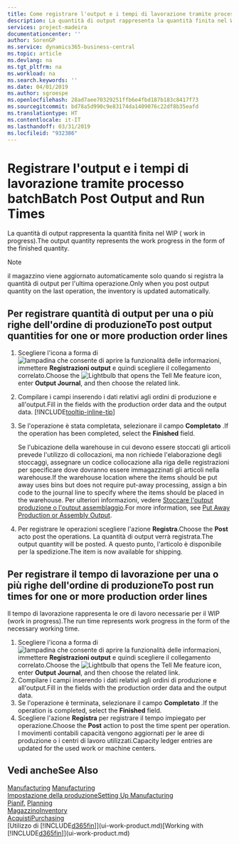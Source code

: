 ```yaml
---
title: Come registrare l'output e i tempi di lavorazione tramite processo batch| Microsoft Docs
description: La quantità di output rappresenta la quantità finita nel WIP ( work in progress).
services: project-madeira
documentationcenter: ''
author: SorenGP
ms.service: dynamics365-business-central
ms.topic: article
ms.devlang: na
ms.tgt_pltfrm: na
ms.workload: na
ms.search.keywords: ''
ms.date: 04/01/2019
ms.author: sgroespe
ms.openlocfilehash: 28ad7aee70329251ffb6e4fbd187b183c8417f73
ms.sourcegitcommit: bd78a5d990c9e83174da1409076c22df8b35eafd
ms.translationtype: HT
ms.contentlocale: it-IT
ms.lasthandoff: 03/31/2019
ms.locfileid: "932386"
---
```

# <a name="batch-post-output-and-run-times"></a><span data-ttu-id="9bd6f-103">Registrare l'output e i tempi di lavorazione tramite processo batch</span><span class="sxs-lookup"><span data-stu-id="9bd6f-103">Batch Post Output and Run Times</span></span>
<span data-ttu-id="9bd6f-104">La quantità di output rappresenta la quantità finita nel WIP ( work in progress).</span><span class="sxs-lookup"><span data-stu-id="9bd6f-104">The output quantity represents the work progress in the form of the finished quantity.</span></span>  

> [!NOTE]
> <span data-ttu-id="9bd6f-105">il magazzino viene aggiornato automaticamente solo quando si registra la quantità di output per l'ultima operazione.</span><span class="sxs-lookup"><span data-stu-id="9bd6f-105">Only when you post output quantity on the last operation, the inventory is updated automatically.</span></span>  

## <a name="to-post-output-quantities-for-one-or-more-production-order-lines"></a><span data-ttu-id="9bd6f-106">Per registrare quantità di output per una o più righe dell'ordine di produzione</span><span class="sxs-lookup"><span data-stu-id="9bd6f-106">To post output quantities for one or more production order lines</span></span>
1. <span data-ttu-id="9bd6f-107">Scegliere l'icona a forma di ![lampadina che consente di aprire la funzionalità delle informazioni](media/ui-search/search_small.png "Informazioni sull'operazione che si desidera eseguire"), immettere **Registrazioni output** e quindi scegliere il collegamento correlato.</span><span class="sxs-lookup"><span data-stu-id="9bd6f-107">Choose the ![Lightbulb that opens the Tell Me feature](media/ui-search/search_small.png "Tell me what you want to do") icon, enter **Output Journal**, and then choose the related link.</span></span>  
2. <span data-ttu-id="9bd6f-108">Compilare i campi inserendo i dati relativi agli ordini di produzione e all'output.</span><span class="sxs-lookup"><span data-stu-id="9bd6f-108">Fill in the fields with the production order data and the output data.</span></span> [!INCLUDE[tooltip-inline-tip](includes/tooltip-inline-tip_md.md)]
3. <span data-ttu-id="9bd6f-109">Se l'operazione è stata completata, selezionare il campo **Completato** .</span><span class="sxs-lookup"><span data-stu-id="9bd6f-109">If the operation has been completed, select the **Finished** field.</span></span>  

    <span data-ttu-id="9bd6f-110">Se l'ubicazione della warehouse in cui devono essere stoccati gli articoli prevede l'utilizzo di collocazioni, ma non richiede l'elaborazione degli stoccaggi,  assegnare un codice collocazione alla riga delle registrazioni per specificare dove dovranno essere immagazzinati gli articoli nella warehouse.</span><span class="sxs-lookup"><span data-stu-id="9bd6f-110">If the warehouse location where the items should be put away uses bins but does not require put-away processing,  assign a bin code to the journal line to specify where the items should be placed in the warehouse.</span></span> <span data-ttu-id="9bd6f-111">Per ulteriori informazioni, vedere [Stoccare l'output produzione o l'output assemblaggio](warehouse-how-to-put-away-production-output.md).</span><span class="sxs-lookup"><span data-stu-id="9bd6f-111">For more information, see [Put Away Production or Assembly Output](warehouse-how-to-put-away-production-output.md).</span></span>  

4. <span data-ttu-id="9bd6f-112">Per registrare le operazioni scegliere l'azione **Registra**.</span><span class="sxs-lookup"><span data-stu-id="9bd6f-112">Choose the **Post** acto post the operations.</span></span> <span data-ttu-id="9bd6f-113">La quantità di output verrà registrata.</span><span class="sxs-lookup"><span data-stu-id="9bd6f-113">The output quantity will be posted.</span></span> <span data-ttu-id="9bd6f-114">A questo punto, l'articolo è disponibile per la spedizione.</span><span class="sxs-lookup"><span data-stu-id="9bd6f-114">The item is now available for shipping.</span></span>  

## <a name="to-post-run-times-for-one-or-more-production-order-lines"></a><span data-ttu-id="9bd6f-115">Per registrare il tempo di lavorazione per una o più righe dell'ordine di produzione</span><span class="sxs-lookup"><span data-stu-id="9bd6f-115">To post run times for one or more production order lines</span></span>
<span data-ttu-id="9bd6f-116">Il tempo di lavorazione rappresenta le ore di lavoro necessarie per il WIP (work in progress).</span><span class="sxs-lookup"><span data-stu-id="9bd6f-116">The run time represents work progress in the form of the necessary working time.</span></span>    

1.  <span data-ttu-id="9bd6f-117">Scegliere l'icona a forma di ![lampadina che consente di aprire la funzionalità delle informazioni](media/ui-search/search_small.png "Informazioni sull'operazione che si desidera eseguire"), immettere **Registrazioni output** e quindi scegliere il collegamento correlato.</span><span class="sxs-lookup"><span data-stu-id="9bd6f-117">Choose the ![Lightbulb that opens the Tell Me feature](media/ui-search/search_small.png "Tell me what you want to do") icon, enter **Output Journal**, and then choose the related link.</span></span>  
2. <span data-ttu-id="9bd6f-118">Compilare i campi inserendo i dati relativi agli ordini di produzione e all'output.</span><span class="sxs-lookup"><span data-stu-id="9bd6f-118">Fill in the fields with the production order data and the output data.</span></span>  
3.  <span data-ttu-id="9bd6f-119">Se l'operazione è terminata, selezionare il campo **Completato** .</span><span class="sxs-lookup"><span data-stu-id="9bd6f-119">If the operation is completed, select the **Finished** field.</span></span>  
4. <span data-ttu-id="9bd6f-120">Scegliere l'azione **Registra** per registrare il tempo impiegato per operazione.</span><span class="sxs-lookup"><span data-stu-id="9bd6f-120">Choose the **Post** action to post the time spent per operation.</span></span> <span data-ttu-id="9bd6f-121">I movimenti contabili capacità vengono aggiornati per le aree di produzione o i centri di lavoro utilizzati.</span><span class="sxs-lookup"><span data-stu-id="9bd6f-121">Capacity ledger entries are updated for the used work or machine centers.</span></span>

## <a name="see-also"></a><span data-ttu-id="9bd6f-122">Vedi anche</span><span class="sxs-lookup"><span data-stu-id="9bd6f-122">See Also</span></span>  
<span data-ttu-id="9bd6f-123">[Manufacturing](production-manage-manufacturing.md)  </span><span class="sxs-lookup"><span data-stu-id="9bd6f-123">[Manufacturing](production-manage-manufacturing.md)  </span></span>  
[<span data-ttu-id="9bd6f-124">Impostazione della produzione</span><span class="sxs-lookup"><span data-stu-id="9bd6f-124">Setting Up Manufacturing</span></span>](production-configure-production-processes.md)  
<span data-ttu-id="9bd6f-125">[Pianif.](production-planning.md)    </span><span class="sxs-lookup"><span data-stu-id="9bd6f-125">[Planning](production-planning.md)    </span></span>  
[<span data-ttu-id="9bd6f-126">Magazzino</span><span class="sxs-lookup"><span data-stu-id="9bd6f-126">Inventory</span></span>](inventory-manage-inventory.md)  
[<span data-ttu-id="9bd6f-127">Acquisti</span><span class="sxs-lookup"><span data-stu-id="9bd6f-127">Purchasing</span></span>](purchasing-manage-purchasing.md)  
<span data-ttu-id="9bd6f-128">[Utilizzo di [!INCLUDE[d365fin](includes/d365fin_md.md)]](ui-work-product.md)</span><span class="sxs-lookup"><span data-stu-id="9bd6f-128">[Working with [!INCLUDE[d365fin](includes/d365fin_md.md)]](ui-work-product.md)</span></span>
